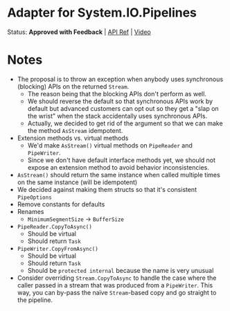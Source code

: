 # Adapter for System.IO.Pipelines

Status: **Approved with Feedback** | 
[API Ref](https://github.com/dotnet/corefx/issues/27246) |
[Video](https://www.youtube.com/watch?v=9TSP4awoHuI)

# Notes

* The proposal is to throw an exception when anybody uses synchronous (blocking)
  APIs on the returned `Stream`.
    - The reason being that the blocking APIs don't perform as well.
    - We should reverse the default so that synchronous APIs work by default but
      advanced customers can opt out so they get a "slap on the wrist" when the
      stack accidentally uses synchronous APIs.
    - Actually, we decided to get rid of the argument so that we can make the
      method `AsStream` idempotent.
* Extension methods vs. virtual methods
    - We'd make `AsStream()` virtual methods on `PipeReader` and `PipeWriter`.
    - Since we don't have default interface methods yet, we should not expose
      an extension method to avoid behavior inconsistencies.
* `AsStream()` should return the same instance when called multiple times on the
  same instance (will be idempotent)
* We decided against making them structs so that it's consistent `PipeOptions`
* Remove constants for defaults
* Renames
    - `MinimumSegmentSize` -> `BufferSize`
* `PipeReader.CopyToAsync()`
    - Should be virtual
    - Should return `Task`
* `PipeWriter.CopyFromAsync()`
    - Should be virtual
    - Should return `Task`
    - Should be `protected internal` because the name is very unusual
* Consider overriding `Stream.CopyToAsync` to handle the case where the caller
  passed in a stream that was produced from a `PipeWriter`. This way, you can
  by-pass the naïve `Stream`-based copy and go straight to the pipeline.